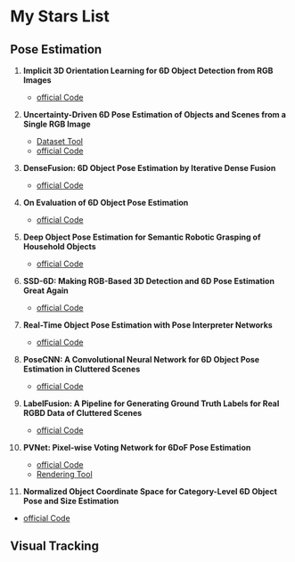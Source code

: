 # My Stars List
## Pose Estimation
1. **Implicit 3D Orientation Learning for 6D Object Detection from RGB Images**  
    * [official Code](https://github.com/DLR-RM/AugmentedAutoencoder)    

2. **Uncertainty-Driven 6D Pose Estimation of Objects and Scenes from a Single RGB Image**  
    * [Dataset Tool](https://github.com/bbsl/Linemod2Brachman)  
    * [official Code](https://hci.iwr.uni-heidelberg.de/vislearn/research/scene-understanding/pose-estimation/)  

3. **DenseFusion: 6D Object Pose Estimation by Iterative Dense Fusion**  
    * [official Code](https://github.com/j96w/DenseFusion)

4. **On Evaluation of 6D Object Pose Estimation**  
    * [official Code](https://github.com/thodan/obj_pose_eval)   

5. **Deep Object Pose Estimation for Semantic Robotic Grasping of Household Objects**  
    * [official Code](https://github.com/NVlabs/Deep_Object_Pose)

6. **SSD-6D: Making RGB-Based 3D Detection and 6D Pose Estimation Great Again**  
    * [official Code](https://github.com/wadimkehl/ssd-6d)

7. **Real-Time Object Pose Estimation with Pose Interpreter Networks**  
    * [official Code](https://github.com/jimmyyhwu/pose-interpreter-networks)

8. **PoseCNN: A Convolutional Neural Network for 6D Object Pose Estimation in Cluttered Scenes**  
    * [official Code](https://github.com/yuxng/PoseCNN)

9. **LabelFusion: A Pipeline for Generating Ground Truth Labels for Real RGBD Data of Cluttered Scenes**  
    * [official Code](https://github.com/RobotLocomotion/LabelFusion)
    
10. **PVNet: Pixel-wise Voting Network for 6DoF Pose Estimation**  
    * [official Code](https://github.com/zju3dv/pvnet)
    * [Rendering Tool](https://github.com/zju3dv/pvnet-rendering)
    
11. **Normalized Object Coordinate Space for Category-Level 6D Object Pose and Size Estimation**
   * [official Code](https://github.com/hughw19/NOCS_CVPR2019)
## Visual Tracking

